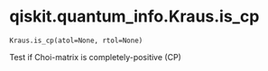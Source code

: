 # qiskit.quantum\_info.Kraus.is\_cp

`Kraus.is_cp(atol=None, rtol=None)`

Test if Choi-matrix is completely-positive (CP)
